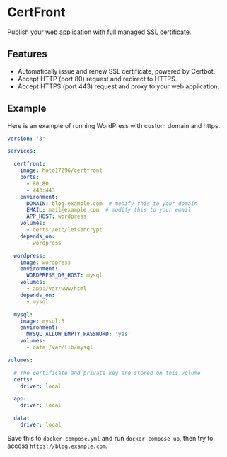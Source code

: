 # CertFront
Publish your web application with full managed SSL certificate.

## Features
- Automatically issue and renew SSL certificate, powered by Certbot.
- Accept HTTP (port 80) request and redirect to HTTPS.
- Accept HTTPS (port 443) request and proxy to your web application.

## Example
Here is an example of running WordPress with custom domain and https.

``` yaml:docker-compose.yml
version: '3'

services:

  certfront:
    image: hoto17296/certfront
    ports:
      - 80:80
      - 443:443
    environment:
      DOMAIN: blog.example.com  # modify this to your domain
      EMAIL: mail@example.com  # modify this to your email
      APP_HOST: wordpress
    volumes:
      - certs:/etc/letsencrypt
    depends_on:
      - wordpress

  wordpress:
    image: wordpress
    environment:
      WORDPRESS_DB_HOST: mysql
    volumes:
      - app:/var/www/html
    depends_on:
      - mysql

  mysql:
    image: mysql:5
    environment:
      MYSQL_ALLOW_EMPTY_PASSWORD: 'yes'
    volumes:
      - data:/var/lib/mysql

volumes:

  # The certificate and private key are stored on this volume
  certs:
    driver: local

  app:
    driver: local

  data:
    driver: local
```

Save this to `docker-compose.yml` and run `docker-compose up`, then try to access `https://blog.example.com`.
